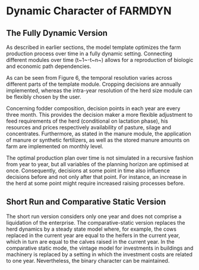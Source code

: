 # Dynamic Character of FARMDYN

## The Fully Dynamic Version

As described in earlier sections, the model template optimizes the farm
production process over time in a fully dynamic setting. Connecting
different modules over time (t~1~-t~n~) allows for a reproduction of
biologic and economic path dependencies.

As can be seen from Figure 6, the temporal resolution varies across
different parts of the template module. Cropping decisions are annually
implemented, whereas the intra-year resolution of the herd size module
can be flexibly chosen by the user.

Concerning fodder composition, decision points in each year are every
three month. This provides the decision maker a more flexible adjustment
to feed requirements of the herd (conditional on lactation phase), his
resources and prices respectively availability of pasture, silage and
concentrates. Furthermore, as stated in the manure module, the
application of manure or synthetic fertilizers, as well as the stored
manure amounts on farm are implemented on monthly level.

The optimal production plan over time is not simulated in a recursive
fashion from year to year, but all variables of the planning horizon are
optimised at once. Consequently, decisions at some point in time also
influence decisions before and not only after that point. For instance,
an increase in the herd at some point might require increased raising
processes before.

## Short Run and Comparative Static Version

The short run version considers only one year and does not comprise a
liquidation of the enterprise. The comparative-static version replaces
the herd dynamics by a steady state model where, for example, the cows
replaced in the current year are equal to the heifers in the current
year, which in turn are equal to the calves raised in the current year.
In the comparative static mode, the vintage model for investments in
buildings and machinery is replaced by a setting in which the investment
costs are related to one year. Nevertheless, the binary character can be
maintained.
